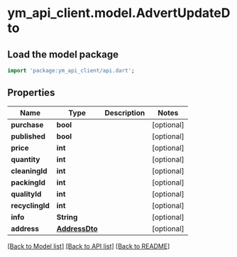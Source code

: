 # ym_api_client.model.AdvertUpdateDto

## Load the model package
```dart
import 'package:ym_api_client/api.dart';
```

## Properties
Name | Type | Description | Notes
------------ | ------------- | ------------- | -------------
**purchase** | **bool** |  | [optional] 
**published** | **bool** |  | [optional] 
**price** | **int** |  | [optional] 
**quantity** | **int** |  | [optional] 
**cleaningId** | **int** |  | [optional] 
**packingId** | **int** |  | [optional] 
**qualityId** | **int** |  | [optional] 
**recyclingId** | **int** |  | [optional] 
**info** | **String** |  | [optional] 
**address** | [**AddressDto**](AddressDto.md) |  | [optional] 

[[Back to Model list]](../README.md#documentation-for-models) [[Back to API list]](../README.md#documentation-for-api-endpoints) [[Back to README]](../README.md)



